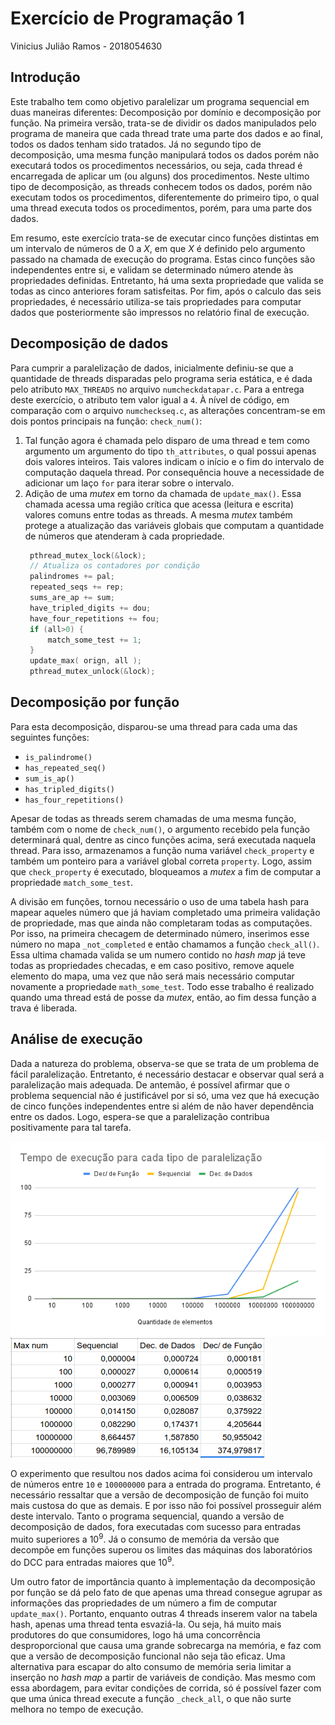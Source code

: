 # Exercício de Programação 1
Vinicius Julião Ramos - 2018054630

## Introdução
Este trabalho tem como objetivo paralelizar um programa sequencial em duas
maneiras diferentes: Decomposição por domínio e decomposição por função.
Na primeira versão, trata-se de dividir os dados manipulados pelo programa
de maneira que cada thread trate uma parte dos dados e ao final, todos
os dados tenham sido tratados.
Já no segundo tipo de decomposição, uma mesma função manipulará todos os dados
porém não executará todos os procedimentos necessários, ou seja, cada thread
é encarregada de aplicar um (ou alguns) dos procedimentos.
Neste ultimo tipo de decomposição, as threads conhecem todos os dados, porém não
executam todos os procedimentos, diferentemente do primeiro tipo, o qual
uma thread executa todos os procedimentos, porém, para uma parte dos dados.

Em resumo, este exercício trata-se de executar cinco funções distintas em um
intervalo de números de 0 a $X$, em que $X$ é definido pelo argumento
passado na chamada de execução do programa.
Estas cinco funções são independentes entre si, e validam se determinado número
atende às propriedades definidas.
Entretanto, há uma sexta propriedade que valida se todas as cinco anteriores foram
satisfeitas.
Por fim, após o calculo das seis propriedades, é necessário utiliza-se tais
propriedades para computar dados que posteriormente são impressos no relatório
final de execução.

## Decomposição de dados
Para cumprir a paralelização de dados, inicialmente definiu-se que a quantidade
de threads disparadas pelo programa seria estática, e é dada pelo atributo
`MAX_THREADS` no arquivo `numcheckdatapar.c`.
Para a entrega deste exercício, o atributo tem valor igual a `4`.
À nível de código, em comparação com o arquivo `numcheckseq.c`, as alterações
concentram-se em dois pontos principais na função: `check_num()`:
1. Tal função agora é chamada pelo disparo de uma thread e tem como argumento
   um argumento do tipo `th_attributes`, o qual possui apenas dois valores
   inteiros.
   Tais valores indicam o início e o fim do intervalo de computação daquela
   thread.
   Por consequência houve a necessidade de adicionar um laço `for` para iterar
   sobre o intervalo.
2. Adição de uma *mutex* em torno da chamada de `update_max()`.
   Essa chamada acessa uma região crítica que acessa (leitura e escrita)
   valores comuns entre todas as threads.
   A mesma *mutex* também protege a atualização das variáveis globais que
   computam a quantidade de números que atenderam à cada propriedade.
   ```c
    pthread_mutex_lock(&lock);
    // Atualiza os contadores por condição
    palindromes += pal;
    repeated_seqs += rep;
    sums_are_ap += sum;
    have_tripled_digits += dou;
    have_four_repetitions += fou;
    if (all>0) {
        match_some_test += 1;
    }
    update_max( orign, all );
    pthread_mutex_unlock(&lock);
   ```


## Decomposição por função
Para esta decomposição, disparou-se uma thread para cada uma das seguintes funções:
- `is_palindrome()`
- `has_repeated_seq()`
- `sum_is_ap()`
- `has_tripled_digits()`
- `has_four_repetitions()`

Apesar de todas as threads serem chamadas de uma mesma função, também com o
nome de `check_num()`, o argumento recebido pela função determinará qual, dentre
as cinco funções acima, será executada naquela thread.
Para isso, armazenamos a função numa variável `check_property` e também um ponteiro
para a variável global correta `property`.
Logo, assim que `check_property` é executado, bloqueamos a *mutex* a fim de
computar a propriedade `match_some_test`.

A divisão em funções, tornou necessário o uso de uma tabela hash para mapear
aqueles número que já haviam completado uma primeira validação de
propriedade, mas que ainda não completaram todas as computações.
Por isso, na primeira checagem de determinado número, inserimos
esse número no mapa `_not_completed` e então chamamos a função `check_all()`.
Essa ultima chamada valida se um numero contido no *hash map* já teve todas
as propriedades checadas, e em caso positivo, remove aquele elemento do mapa,
uma vez que não será mais necessário computar novamente a propriedade
`math_some_test`.
Todo esse trabalho é realizado quando uma thread está de posse da *mutex*,
então, ao fim dessa função a trava é liberada.

## Análise de execução
Dada a natureza do problema, observa-se que se trata de um problema de fácil
paralelização.
Entretanto, é necessário destacar e observar qual será a paralelização mais adequada.
De antemão, é possível afirmar que o problema sequencial não é justificável por si só, uma vez que há execução de cinco funções independentes entre si
além de não haver dependência entre os dados.
Logo, espera-se que a paralelização contribua positivamente para tal tarefa.

![Gráfico](grafico.png)
![Tabela](tabela.png)

O experimento que resultou nos dados acima foi considerou um intervalo de números entre `10` e `100000000` para a entrada do programa.
Entretanto, é necessário ressaltar que a versão de decomposição de função foi muito mais custosa do que as demais. E por isso não foi possível prosseguir além deste intervalo.
Tanto o programa sequencial, quando a versão de decomposição de
dados, fora executadas com sucesso para entradas muito superiores a
$10^{9}$.
Já o consumo de memória da versão que decompõe em funções superou os limites das máquinas dos laboratórios do DCC para entradas maiores que $10^9$.


Um outro fator de importância quanto à implementação da decomposição por função se dá pelo fato de que apenas uma
thread consegue agrupar as informações das propriedades de um
número a fim de computar `update_max()`.
Portanto, enquanto outras 4 threads inserem valor na tabela
hash, apenas uma thread tenta esvaziá-la.
Ou seja, há muito mais produtores do que consumidores, logo
há uma concorrência desproporcional que causa uma grande sobrecarga
na memória, e faz com que a versão de decomposição funcional não seja tão eficaz.
Uma alternativa para escapar do alto consumo de memória seria
limitar a inserção no *hash map* a partir de variáveis de condição.
Mas mesmo com essa abordagem, para evitar condições de corrida, só
é possível fazer com que uma única thread execute a função
`_check_all`, o que não surte melhora no tempo de execução.
